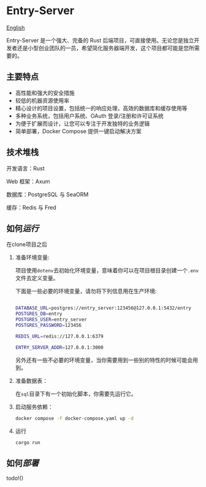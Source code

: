 

# Entry-Server


[English](README.md)

Entry-Server 是一个强大、完备的 Rust 后端项目，可直接使用。无论您是独立开发者还是小型创业团队的一员，希望简化服务器端开发，这个项目都可能是您所需要的。

## **主要特点**

- 高性能和强大的安全措施
- 较低的机器资源使用率
- 精心设计的项目设置，包括统一的响应处理，高效的数据库和缓存使用等
- 多种业务系统，包括用户系统、OAuth 登录/注册和许可证系统
- 为便于扩展而设计，让您可以专注于开发独特的业务逻辑
- 简单部署，Docker Compose 提供一键启动解决方案

## **技术堆栈**

开发语言：Rust

Web 框架：Axum

数据库：PostgreSQL 与 SeaORM

缓存：Redis 与 Fred

## 如何*运行*

在clone项目之后

1. 准备环境变量:

    项目使用`dotenv`去初始化环境变量，意味着你可以在项目根目录创建一个`.env`文件去定义变量。

    下面是一些必要的环境变量，请勿将下列信息用在生产环境:

    ```bash

    DATABASE_URL=postgres://entry_server:123456@127.0.0.1:5432/entry
    POSTGRES_DB=entry
    POSTGRES_USER=entry_server
    POSTGRES_PASSWORD=123456

    REDIS_URL=redis://127.0.0.1:6379

    ENTRY_SERVER_ADDR=127.0.0.1:3000
    ```

    另外还有一些不必要的环境变量，当你需要用到一些别的特性的时候可能会用到。

2. 准备数据表：
    
    在`sql`目录下有一个初始化脚本，你需要先运行它。
    
3. 启动服务依赖：
    
    ```bash
    docker compose -f docker-compose.yaml up -d
    ```
    
4. 运行
    
    ```bash
    cargo run
    ```

## 如何*部署*

todo!()